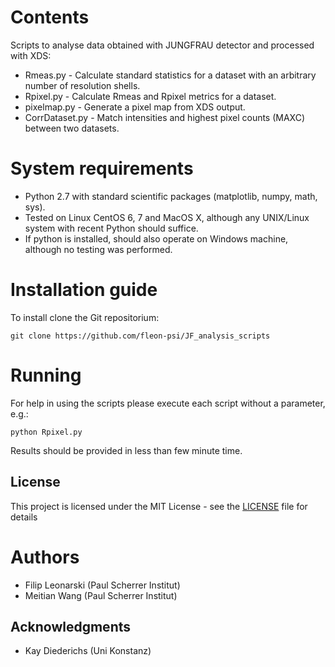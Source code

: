 # Contents
Scripts to analyse data obtained with JUNGFRAU detector and processed with XDS:

* Rmeas.py - Calculate standard statistics for a dataset with an arbitrary number of resolution shells.
* Rpixel.py - Calculate Rmeas and Rpixel metrics for a dataset.
* pixelmap.py - Generate a pixel map from XDS output.
* CorrDataset.py - Match intensities and highest pixel counts (MAXC) between two datasets.

# System requirements

* Python 2.7 with standard scientific packages (matplotlib, numpy, math, sys).
* Tested on Linux CentOS 6, 7 and MacOS X, although any UNIX/Linux system with recent Python should suffice.
* If python is installed, should also operate on Windows machine, although no testing was performed.

# Installation guide
To install clone the Git repositorium:
```
git clone https://github.com/fleon-psi/JF_analysis_scripts
```

# Running

For help in using the scripts please execute each script without a parameter, e.g.:

```
python Rpixel.py
```

Results should be provided in less than few minute time. 

## License

This project is licensed under the MIT License - see the [LICENSE](LICENSE) file for details

# Authors
* Filip Leonarski (Paul Scherrer Institut)
* Meitian Wang (Paul Scherrer Institut)

## Acknowledgments

* Kay Diederichs (Uni Konstanz)
